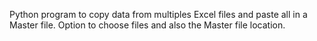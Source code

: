 Python program to copy data from multiples Excel files and paste all in a Master file. 
Option to choose files and also the Master file location.
